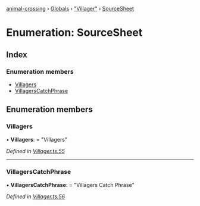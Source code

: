 [animal-crossing](../README.md) › [Globals](../globals.md) › ["Villager"](../modules/_villager_.md) › [SourceSheet](_villager_.sourcesheet.md)

# Enumeration: SourceSheet

## Index

### Enumeration members

* [Villagers](_villager_.sourcesheet.md#villagers)
* [VillagersCatchPhrase](_villager_.sourcesheet.md#villagerscatchphrase)

## Enumeration members

###  Villagers

• **Villagers**: = "Villagers"

*Defined in [Villager.ts:55](https://github.com/Norviah/animal-crossing/blob/ee641cf/module/types/Villager.ts#L55)*

___

###  VillagersCatchPhrase

• **VillagersCatchPhrase**: = "Villagers Catch Phrase"

*Defined in [Villager.ts:56](https://github.com/Norviah/animal-crossing/blob/ee641cf/module/types/Villager.ts#L56)*
